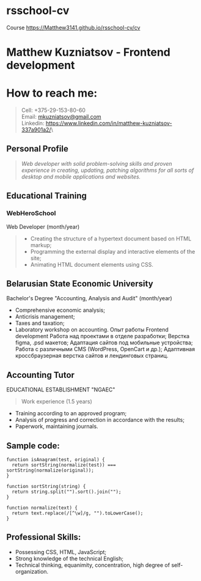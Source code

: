# rsschool-cv
Course
https://Matthew3141.github.io/rsschool-cv/cv

# Matthew Kuzniatsov - Frontend development

# How to reach me: 
> Cell:
+375-29-153-80-60\
> Email:
mkuzniatsov@gmail.com\
> Linkedin:
<https://www.linkedin.com/in/matthew-kuzniatsov-337a901a2/>\

## Personal Profile

> *Web developer with solid problem-solving skills and proven experience in creating, updating, patching algorithms for all sorts of desktop and mobile applications and websites.*

## Educational Training 

### **WebHeroSchool**

Web Developer (month/year)

> * Creating the structure of a hypertext document based on HTML markup; 
> * Programming the external display and interactive elements of the site;
> * Animating HTML document elements using CSS.

## **Belarusian State Economic University**

Bachelor's Degree "Accounting, Analysis and Audit" (month/year)
* Comprehensive economic analysis; 
* Anticrisis management; 
* Taxes and taxation;
* Laboratory workshop on accounting.
Опыт работы
Frontend development
Работа над проектами в отделе разработки;
Верстка figma, .psd макетов; Адаптация сайтов под мобильные устройства;
Работа с различными CMS (WordPress, OpenCart и др.); Адаптивная кроссбраузерная верстка сайтов и лендинговых страниц.

## Accounting Tutor
EDUCATIONAL ESTABLISHMENT "NGAEC"
> Work experience (1.5 years)

*  Training according to an approved program;
*  Analysis of progress and correction in accordance with the results; 
*  Paperwork, maintaining journals.

## Sample code: 

```
function isAnagram(test, original) {
  return sortString(normalize(test)) === sortString(normalize(original));
}

function sortString(string) {
  return string.split("").sort().join("");
}

function normalize(text) {
  return text.replace(/[^\w]/g, "").toLowerCase();
}
```

## Professional Skills: 
* Possessing CSS, HTML, JavaScript;
* Strong knowledge of the technical English;
* Technical thinking, equanimity, concentration, high degree of self-organization.
                   
